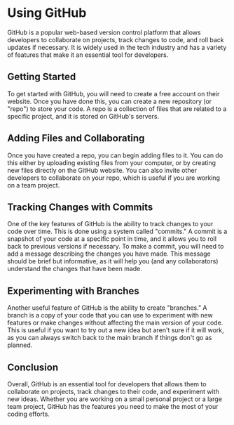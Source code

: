 # Using GitHub

GitHub is a popular web-based version control platform that allows developers to collaborate on projects, track changes to code, and roll back updates if necessary. It is widely used in the tech industry and has a variety of features that make it an essential tool for developers.

## Getting Started

To get started with GitHub, you will need to create a free account on their website. Once you have done this, you can create a new repository (or "repo") to store your code. A repo is a collection of files that are related to a specific project, and it is stored on GitHub's servers.

## Adding Files and Collaborating

Once you have created a repo, you can begin adding files to it. You can do this either by uploading existing files from your computer, or by creating new files directly on the GitHub website. You can also invite other developers to collaborate on your repo, which is useful if you are working on a team project.

## Tracking Changes with Commits

One of the key features of GitHub is the ability to track changes to your code over time. This is done using a system called "commits." A commit is a snapshot of your code at a specific point in time, and it allows you to roll back to previous versions if necessary. To make a commit, you will need to add a message describing the changes you have made. This message should be brief but informative, as it will help you (and any collaborators) understand the changes that have been made.

## Experimenting with Branches

Another useful feature of GitHub is the ability to create "branches." A branch is a copy of your code that you can use to experiment with new features or make changes without affecting the main version of your code. This is useful if you want to try out a new idea but aren't sure if it will work, as you can always switch back to the main branch if things don't go as planned.

## Conclusion

Overall, GitHub is an essential tool for developers that allows them to collaborate on projects, track changes to their code, and experiment with new ideas. Whether you are working on a small personal project or a large team project, GitHub has the features you need to make the most of your coding efforts.
